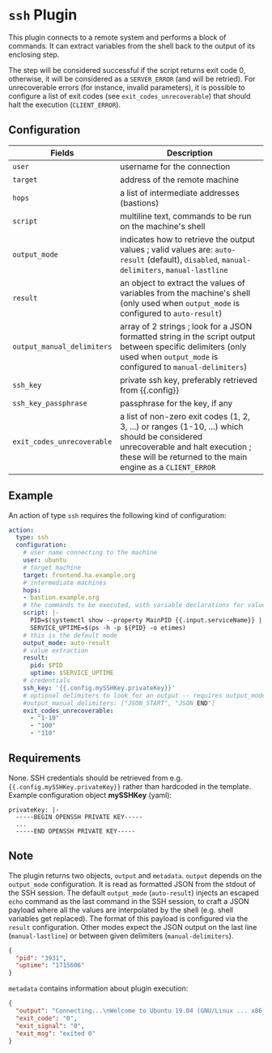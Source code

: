 # `ssh` Plugin

This plugin connects to a remote system and performs a block of commands. It can extract variables from the shell back to the output of its enclosing step.

The step will be considered successful if the script returns exit code 0, otherwise, it will be considered as a `SERVER_ERROR` (and will be retried). For unrecoverable errors (for instance, invalid parameters), it is possible to configure a list of exit codes (see `exit_codes_unrecoverable`) that should halt the execution (`CLIENT_ERROR`).

## Configuration

|Fields|Description
|---|---
| `user` | username for the connection
| `target` | address of the remote machine
| `hops` | a list of intermediate addresses (bastions)
| `script` | multiline text, commands to be run on the machine's shell
| `output_mode` | indicates how to retrieve the output values ; valid values are: `auto-result` (default), `disabled`, `manual-delimiters`, `manual-lastline`
| `result` | an object to extract the values of variables from the machine's shell (only used when `output_mode` is configured to `auto-result`)
| `output_manual_delimiters` | array of 2 strings ; look for a JSON formatted string in the script output between specific delimiters (only used when `output_mode` is configured to `manual-delimiters`)
| `ssh_key` | private ssh key, preferably retrieved from {{.config}}
| `ssh_key_passphrase` | passphrase for the key, if any
| `exit_codes_unrecoverable` | a list of non-zero exit codes (1, 2, 3, ...) or ranges (1-10, ...) which should be considered unrecoverable and halt execution ; these will be returned to the main engine as a `CLIENT_ERROR`

## Example

An action of type `ssh` requires the following kind of configuration:

```yaml
action:
  type: ssh
  configuration:
    # user name connecting to the machine
    user: ubuntu
    # target machine
    target: frontend.ha.example.org
    # intermediate machines
    hops:
    - bastion.example.org
    # the commands to be executed, with variable declarations for value extraction
    script: |-
      PID=$(systemctl show --property MainPID {{.input.serviceName}} | cut -d= -f2)
      SERVICE_UPTIME=$(ps -h -p ${PID} -o etimes)
    # this is the default mode
    output_mode: auto-result
    # value extraction
    result:
      pid: $PID
      uptime: $SERVICE_UPTIME
    # credentials
    ssh_key: '{{.config.mySSHKey.privateKey}}'
    # optional delimiters to look for an output -- requires output_mode set to manual-delimiters
    #output_manual_delimiters: ["JSON_START", "JSON_END"]
    exit_codes_unrecoverable:
      - "1-10"
      - "100"
      - "110"
```

## Requirements

None. SSH credentials should be retrieved from e.g. `{{.config.mySSHKey.privateKey}}` rather than hardcoded in the template.
Example configuration object __mySSHKey__ (yaml):
```
privateKey: |-
  -----BEGIN OPENSSH PRIVATE KEY-----
  ...
  -----END OPENSSH PRIVATE KEY-----
```

## Note

The plugin returns two objects, `output` and `metadata`.
`output` depends on the `output_mode` configuration. It is read as formatted JSON from the stdout of the SSH session.
The default `output_mode` (`auto-result`) injects an escaped `echo` command as the last command in the SSH session, to craft a JSON payload where all the values are interpolated by the shell (e.g. shell variables get replaced). The format of this payload is configured via the `result` configuration. Other modes expect the JSON output on the last line (`manual-lastline`) or between given delimiters (`manual-delimiters`).

```json
{
  "pid": "3931",
  "uptime": "1715606"
}
```

`metadata` contains information about plugin execution:

```json
{
  "output": "Connecting...\nWelcome to Ubuntu 19.04 (GNU/Linux ... x86_64)\n[...]\n{\"pid\":\"3931\",\"service_name\":\"nginx\",\"service_uptime\":\"1715606\"}",
  "exit_code": "0",
  "exit_signal": "0",
  "exit_msg": "exited 0"
}
```
